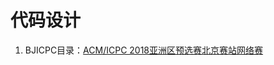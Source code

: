 # 代码设计

1. BJICPC目录：[ACM/ICPC 2018亚洲区预选赛北京赛站网络赛](https://hihocoder.com/contest/acmicpc2018beijingonline/problems)
